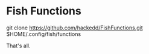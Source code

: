 Fish Functions
==============

  git clone https://github.com/hackedd/FishFunctions.git $HOME/.config/fish/functions

That's all.

